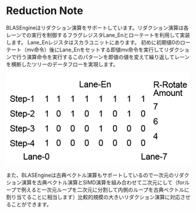 # Reduction Note

BLASEngineはリダクション演算をサポートしています。リダクション演算は各レーンでの実行を制御するフラグレジスタLane_Enとローテートを利用して実装します。
Lane_Enレジスタはスカラユニットにあります。
初めに初期値0のローテート（mv命令）後にLane_Enをセットする即値mv命令を実行してリダクションで行う演算命令を実行するこのパターンを即値の値を変えて繰り返してレーンを横断したツリーのデータフローを実現します。

<div align="center">
  <img src="https://github.com/IAMAl/BLASEngine/blob/main/notes/ExecConcept/figures/Reduction.png"
       alt="Reduction"
       title="Reduction Control on BLASEngine"
       width="550px"
  />
</div>


また、BLASEngineは古典ベクトル演算もサポートしているので一次元のリダクション演算を古典ベクトル演算とSIMD演算を組み合わせて二次元にして（forループで例えると一次元ループを二次元に分割して内側のループを古典ベクトルに割り当てることに相当します）比較的規模の大きいリダクション演算に対応させることができます。